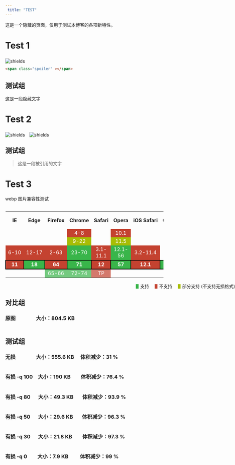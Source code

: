 ```yaml
---
 title: "TEST"
---
```

<!-- 
<img alt="shields" src="" style="float: left; margin: 5px 1em 0px 0px" >
<img alt="" src="https://mogeko.github.io/images/test/" >
<span class="spoiler" ></span>
&emsp;&emsp;
 -->

这是一个隐藏的页面，仅用于测试本博客的各项新特性。



# Test 1

<img alt="shields" src="https://img.shields.io/badge/%E9%9A%90%E8%97%8F%E6%96%87%E5%AD%97%20-pass-green.svg" style="float: left; margin: 5px 1em 0px 0px" ><br>

```html
<span class="spoiler" ></span>
```

## 测试组

<span class="spoiler" >这是一段隐藏文字</span>

# Test 2

<img alt="shields" src="https://img.shields.io/badge/%E6%96%B0%C2%B7%E5%BC%95%E7%94%A8%E6%A0%87%E7%AD%BE-pass-green.svg" style="float: left; margin: 5px 1em 0px 0px" ><img alt="shields" src="https://img.shields.io/badge/%E5%A4%9C%E6%99%9A%E6%A8%A1%E5%BC%8F%20-pass-green.svg" style="float: left; margin: 5px 1em 0px 0px" ><br>

## 测试组

> 这是一段被引用的文字

# Test 3

webp 图片兼容性测试

<div  style="overflow:auto">
<table>
  <tbody><tr  style="text-align:center;line-height:1.5em">
      <th>IE</th>
      <th>Edge</th>
      <th>Firefox</th>
      <th>Chrome</th>
      <th>Safari</th>
      <th>Opera</th>
      <th nowrap="nowrap">iOS Safari</th>
      <th nowrap="nowrap">Opera Mini</th>
      <th>Android Browser</th>
      <th>Blackberry Browser</th>
      <th nowrap="nowrap">Opera Mobile</th>
      <th nowrap="nowrap">Chrome for<br>Android</th>
      <th nowrap="nowrap">Firefox for<br>Android</th>
      <th nowrap="nowrap">IE Mobile</th>
      <th nowrap="nowrap">UC Browser<br>for Android</th>
      <th>Samsung Internet</th>
      <th nowrap="nowrap">QQ Browser</th>
      <th>Baidu Browser</th>
  </tr>
  <tr style="color:#ffffff;text-align:center">
      <td></td>
      <td></td>
      <td></td>
      <td style="background-color:#c44230;">4-8</td>
      <td></td>
      <td style="background-color:#c44230;">10.1</td>
      <td></td>
      <td></td>
      <td style="background-color:#c44230;">2.1-3</td>
      <td></td>
      <td></td>
      <td></td>
      <td></td>
      <td></td>
      <td></td>
      <td></td>
      <td></td>
      <td></td>
  </tr>
  <tr style="color:#ffffff;text-align:center">
      <td></td>
      <td></td>
      <td></td>
      <td style="background-color:#A8BD04;">9-22</td>
      <td></td>
      <td style="background-color:#A8BD04;">11.5</td>
      <td></td>
      <td></td>
      <td style="background-color:#A8BD04;">4-4.1</td>
      <td></td>
      <td></td>
      <td></td>
      <td></td>
      <td></td>
      <td></td>
      <td></td>
      <td></td>
      <td></td>
  </tr>
  <tr style="color:#ffffff;text-align:center">
      <td style="background-color:#c44230;" nowrap="nowrap">6-10</td>
      <td style="background-color:#c44230;" nowrap="nowrap">12-17</td>
      <td style="background-color:#c44230;">2-63</td>
      <td style="background-color:#39b54a;">23-70</td>
      <td style="background-color:#c44230;">3.1-11.1</td>
      <td style="background-color:#39b54a;">12.1-56</td>
      <td style="background-color:#c44230;" nowrap="nowrap">3.2-11.4</td>
      <td></td>
      <td style="background-color:#39b54a;">4.2-4.4.4</td>
      <td style="background-color:#c44230;">7</td>
      <td style="background-color:#39b54a;">12-12.1</td>
      <td></td>
      <td></td>
      <td style="background-color:#c44230;">10</td>
      <td></td>
      <td style="background-color:#39b54a;">4-6.2</td>
      <td></td>
      <td></td>
  </tr>
  <tr style="color:#ffffff;text-align:center;font-weight:bold">
      <td style="background-color:#c44230;border:2px solid #000000">11</td>
      <td style="background-color:#39b54a;border:2px solid #000000">18</td>
      <td style="background-color:#c44230;border:2px solid #000000">64</td>
      <td style="background-color:#39b54a;border:2px solid #000000">71</td>
      <td style="background-color:#c44230;border:2px solid #000000">12</td>
      <td style="background-color:#39b54a;border:2px solid #000000">57</td>
      <td style="background-color:#c44230;border:2px solid #000000">12.1</td>
      <td style="background-color:#39b54a;border:2px solid #000000">all</td>
      <td style="background-color:#39b54a;border:2px solid #000000">67</td>
      <td style="background-color:#c44230;border:2px solid #000000">10</td>
      <td style="background-color:#39b54a;border:2px solid #000000">46</td>
      <td style="background-color:#39b54a;border:2px solid #000000">70</td>
      <td style="background-color:#c44230;border:2px solid #000000">63</td>
      <td style="background-color:#c44230;border:2px solid #000000">11</td>
      <td style="background-color:#39b54a;border:2px solid #000000">11.8</td>
      <td style="background-color:#39b54a;border:2px solid #000000">7.2</td>
      <td style="background-color:#39b54a;border:2px solid #000000">1.2</td>
      <td style="background-color:#39b54a;border:2px solid #000000">7.12</td>
  </tr>
  <tr style="color:#ffffff;text-align:center;opacity:0.7">
      <td></td>
      <td></td>
      <td style="background-color:#39b54a;">65-66</td>
      <td style="background-color:#39b54a;">72-74</td>
      <td style="background-color:#c44230;">TP</td>
      <td></td>
      <td></td>
      <td></td>
      <td></td>
      <td></td>
      <td></td>
      <td></td>
      <td></td>
      <td></td>
      <td></td>
      <td></td>
      <td></td>
      <td></td>
  </tr>
</tbody></table>
</div>
<div style="position: absolute;right: 0px;">
    <span style="color:#39b54a">▋</span>支持&emsp;
    <span style="color:#c44230">▋</span>不支持&emsp;
    <span style="color:#A8BD04">▋</span>部分支持 (不支持无损格式)
</div>
<br>

## 对比组

### 原图 &ensp;&emsp;&emsp;&emsp; 大小：804.5 KB

<img alt="" src="https://mogeko.github.io/images/test/webp_comparison.png" >

## 测试组

### 无损 &ensp;&emsp;&emsp;&emsp; 大小：555.6 KB&emsp; 体积减少：31 %

<img alt="" src="https://mogeko.github.io/images/test/webp_test1.webp" >

### 有损 -q 100&emsp;大小：190 KB &ensp;&emsp; 体积减少：76.4 %

<img alt="" src="https://mogeko.github.io/images/test/webp_test2.webp" >

### 有损 -q 80&ensp;&emsp;大小：49.3 KB&ensp;&emsp; 体积减少：93.9 %

<img alt="" src="https://mogeko.github.io/images/test/webp_test3.webp" >

### 有损 -q 50&ensp;&emsp;大小：29.6 KB&ensp;&emsp; 体积减少：96.3 %

<img alt="" src="https://mogeko.github.io/images/test/webp_test4.webp" >

### 有损 -q 30&ensp;&emsp;大小：21.8 KB &ensp;&emsp; 体积减少：97.3 %

<img alt="" src="https://mogeko.github.io/images/test/webp_test5.webp" >

### 有损 -q 0&ensp;&ensp;&emsp;大小：7.9 KB&ensp;&ensp;&emsp; 体积减少：99 %

<img alt="" src="https://mogeko.github.io/images/test/webp_test6.webp" >



